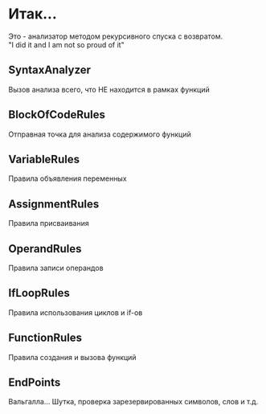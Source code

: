 # Итак...
Это - анализатор методом рекурсивного спуска с возвратом.<br>
"I did it and I am not so proud of it"

## SyntaxAnalyzer
Вызов анализа всего, что НЕ находится в рамках функций

## BlockOfCodeRules
Отправная точка для анализа содержимого функций

## VariableRules
Правила объявления переменных

## AssignmentRules
Правила присваивания

## OperandRules
Правила записи операндов

## IfLoopRules
Правила использования циклов и if-ов

## FunctionRules
Правила создания и вызова функций

## EndPoints
Вальгалла... Шутка, проверка зарезервированных символов, слов и т.д.